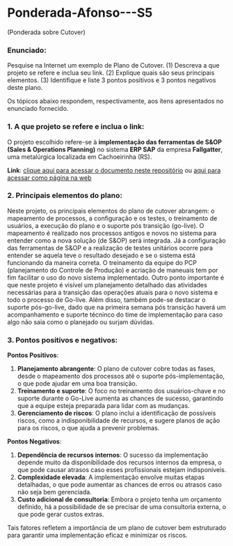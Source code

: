 # Ponderada-Afonso---S5
(Ponderada sobre Cutover)

### Enunciado:

Pesquise na Internet um exemplo de Plano de Cutover.
(1) Descreva a que projeto se refere e inclua seu link.
(2) Explique quais são seus principais elementos.
(3) Identifique e liste 3 pontos positivos e 3 pontos negativos deste plano.

Os tópicos abaixo respondem, respectivamente, aos ítens apresentados no enunciado fornecido.


### 1. A que projeto se refere e inclua o link:
O projeto escolhido refere-se à **implementação das ferramentas de S&OP (Sales & Operations Planning)** no sistema **ERP SAP** da empresa **Fallgatter**, uma metalúrgica localizada em Cachoeirinha (RS).

**Link**: [clique aqui para acessar o documento neste repositório](./documents/Iris-Hollick_.pdf) ou  [aqui para acessar como página na web](https://repositorio.jesuita.org.br/bitstream/handle/UNISINOS/5867/Iris%20Hollick_.pdf) 


### 2. Principais elementos do plano:

  Neste projeto, os principais elementos do plano de cutover abrangem: o mapeamento de processos, a configuração e os testes, o treinamento de usuários, a execução do plano e o suporte pós transição (go-live). O mapeamento é realizado nos processos antigos e novos no sistema para entender como a nova solução (de S&OP) será integrada. Já a configuração das ferramentas de S&OP e a realização de testes unitários ocorre para entender se aquela teve o resultado desejado e se o sistema está funcionando da maneira correta. O treinamento da equipe do PCP (planejamento do Controle de Produção) e acriação de maneuais tem por fim facilitar o uso do novo sistema implementado. Outro ponto importante é que neste projeto é visível um planejamento detalhado das atividades necessárias para a transição das operações atuais para o novo sistema e todo o processo de Go-live. Além disso, também pode-se destacar o suporte pós-go-live, dado que na primeira semana pós transição haverá um acompanhamento e suporte técninco do time de implementação para caso algo não saia como o planejado ou surjam dúvidas. 

### 3. Pontos positivos e negativos:
**Pontos Positivos**:
1. **Planejamento abrangente**: O plano de cutover cobre todas as fases, desde o mapeamento dos processos até o suporte pós-implementação, o que pode ajudar em uma boa transição.
2. **Treinamento e suporte**: O foco no treinamento dos usuários-chave e no suporte durante o Go-Live aumenta as chances de sucesso, garantindo que a equipe esteja preparada para lidar com as mudanças.
3. **Gerenciamento de riscos**: O plano inclui a identificação de possíveis riscos, como a indisponibilidade de recursos, e sugere planos de ação para os riscos, o que ajuda a prevenir problemas.

**Pontos Negativos**:
1. **Dependência de recursos internos**: O sucesso da implementação depende muito da disponibilidade dos recursos internos da empresa, o que pode causar atrasos caso esses profissionais estejam indisponíveis.
2. **Complexidade elevada**: A implementação envolve muitas etapas detalhadas, o que pode aumentar as chances de erros ou atrasos caso não seja bem gerenciada.
3. **Custo adicional de consultoria**: Embora o projeto tenha um orçamento definido, há a possibilidade de se precisar de uma consultoria externa, o que pode gerar custos extras.

Tais fatores refletem a importância de um plano de cutover bem estruturado para garantir uma implementação eficaz e minimizar os riscos.
 


